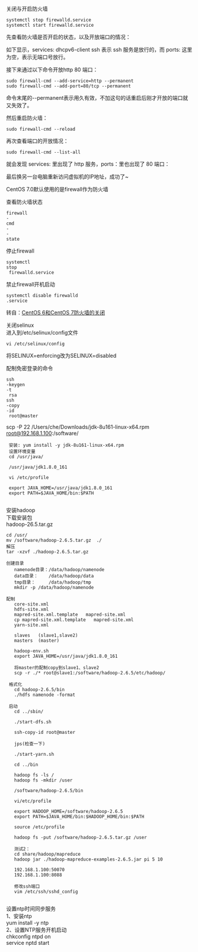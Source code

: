关闭与开启防火墙

```
systemctl stop firewalld.service
systemctl start firewalld.service
```

先查看防火墙是否开启的状态，以及开放端口的情况：

如下显示，services: dhcpv6-client ssh 表示 ssh 服务是放行的，而 ports: 这里为空，表示无端口号放行。

接下来通过以下命令开放http 80 端口：

```
sudo firewall-cmd --add-service=http --permanent
sudo firewall-cmd --add-port=80/tcp --permanent
```

命令末尾的--permanent表示用久有效，不加这句的话重启后刚才开放的端口就又失效了。

然后重启防火墙：

```
sudo firewall-cmd --reload
```

再次查看端口的开放情况：

```
sudo firewall-cmd --list-all
```

就会发现 services: 里出现了 http 服务，ports：里也出现了 80 端口：

最后换另一台电脑重新访问虚拟机的IP地址，成功了~





CentOS 7.0默认使用的是firewall作为防火墙

查看防火墙状态

```
firewall
-
cmd
-
-
state

```

停止firewall

```
systemctl 
stop
 firewalld.service

```

禁止firewall开机启动

```
systemctl disable firewalld
.service

```

转自：[CentOS 6和CentOS 7防火墙的关闭](https://www.linuxidc.com/Linux/2016-12/138979.htm)

关闭selinux  
进入到/etc/selinux/config文件

```
vi /etc/selinux/config

```

将SELINUX=enforcing改为SELINUX=disabled

配制免密登录的命令

```
ssh
-keygen
-t
 rsa 
ssh
-copy
-id
 root@master

```

scp -P 22 /Users/che/Downloads/jdk-8u161-linux-x64.rpm root@192.168.1.100:/software/

```
 安装: yum install -y jdk-8u161-linux-x64.rpm
 设置环境变量
 cd /usr/java/

 /usr/java/jdk1.8.0_161

 vi /etc/profile

 export JAVA_HOME=/usr/java/jdk1.8.0_161
 export PATH=$JAVA_HOME/bin:$PATH


```

安装hadoop  
下载安装包  
hadoop-26.5.tar.gz

```
cd /usr/
mv /software/hadoop-2.6.5.tar.gz  ./
解压
tar -xzvf ./hadoop-2.6.5.tar.gz

创建目录
   namenode目录：/data/hadoop/namenode
   data目录：    /data/hadoop/data
   tmp目录：     /data/hadoop/tmp
   mkdir -p /data/hadoop/namenode

配制
   core-site.xml
   hdfs-site.xml
   mapred-site.xml.template   mapred-site.xml
   cp mapred-site.xml.template   mapred-site.xml
   yarn-site.xml 

   slaves   (slave1,slave2)
   masters  (master)

   hadoop-env.sh
   export JAVA_HOME=/usr/java/jdk1.8.0_161

   将master的配制copy到slave1、slave2
   scp -r ./* root@slave1:/software/hadoop-2.6.5/etc/hadoop/

 格式化
   cd hadoop-2.6.5/bin
   ./hdfs namenode -format

 启动
   cd ../sbin/

   ./start-dfs.sh

   ssh-copy-id root@master 

   jps(检查一下)

   ./start-yarn.sh

   cd ../bin

   hadoop fs -ls /
   hadoop fs -mkdir /user

   /software/hadoop-2.6.5/bin

   vi/etc/profile

   export HADOOP_HOME=/software/hadoop-2.6.5
   export PATH=$JAVA_HOME/bin:$HADOOP_HOME/bin:$PATH

   source /etc/profile

   hadoop fs -put /software/hadoop-2.6.5.tar.gz /user

   测试2：
   cd share/hadoop/mapreduce
   hadoop jar ./hadoop-mapreduce-examples-2.6.5.jar pi 5 10

   192.168.1.100:50070
   192.168.1.100:8088

   修改ssh端口
   vim /etc/ssh/sshd_config  


```

设置ntp时间同步服务  
1、安装ntp  
yum install -y ntp  
2、设置NTP服务开机启动  
chkconfig ntpd on  
service nptd start

